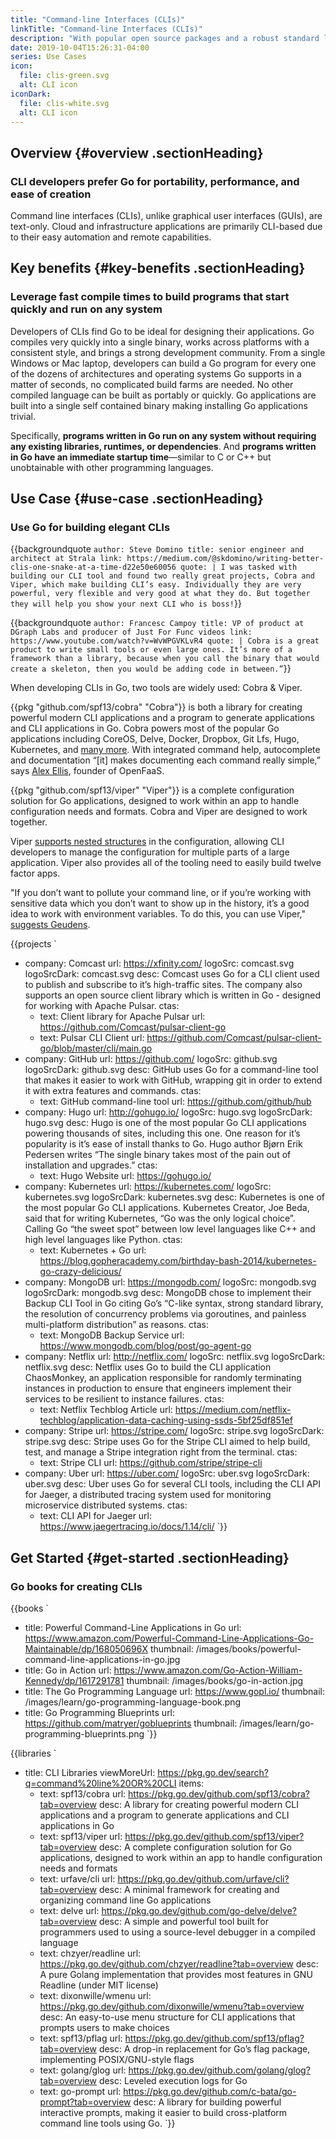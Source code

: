 ```yaml
---
title: "Command-line Interfaces (CLIs)"
linkTitle: "Command-line Interfaces (CLIs)"
description: "With popular open source packages and a robust standard library, use Go to create fast and elegant CLIs."
date: 2019-10-04T15:26:31-04:00
series: Use Cases
icon:
  file: clis-green.svg
  alt: CLI icon
iconDark:
  file: clis-white.svg
  alt: CLI icon
---
```


## Overview {#overview .sectionHeading}

### CLI developers prefer Go for portability, performance, and ease of creation

Command line interfaces (CLIs), unlike graphical user interfaces (GUIs), are text-only. Cloud and infrastructure applications are primarily CLI-based due to their easy automation and remote capabilities.

## Key benefits {#key-benefits .sectionHeading}

### Leverage fast compile times to build programs that start quickly and run on any system

Developers of CLIs find Go to be ideal for designing their applications. Go compiles very quickly into a single binary, works across platforms with a consistent style, and brings a strong development community. From a single Windows or Mac laptop, developers can build a Go program for every one of the dozens of architectures and operating systems Go supports in a matter of seconds, no complicated build farms are needed. No other compiled language can be built as portably or quickly. Go applications are built into a single self contained binary making installing Go applications trivial.

Specifically, **programs written in Go run on any system without requiring any existing libraries, runtimes, or dependencies**. And **programs written in Go have an immediate startup time**—similar to C or C++ but unobtainable with other programming languages.

## Use Case {#use-case .sectionHeading}

### Use Go for building elegant CLIs

{{backgroundquote `
  author: Steve Domino
  title: senior engineer and architect at Strala
  link: https://medium.com/@skdomino/writing-better-clis-one-snake-at-a-time-d22e50e60056
  quote: |
    I was tasked with building our CLI tool and found two really great projects, Cobra and Viper, which make building CLI’s easy. Individually they are very powerful, very flexible and very good at what they do. But together they will help you show your next CLI who is boss!
`}}

{{backgroundquote `
  author: Francesc Campoy
  title: VP of product at DGraph Labs and producer of Just For Func videos
  link: https://www.youtube.com/watch?v=WvWPGVKLvR4
  quote: |
    Cobra is a great product to write small tools or even large ones. It’s more of a framework than a library, because when you call the binary that would create a skeleton, then you would be adding code in between.”
`}}

When developing CLIs in Go, two tools are widely used: Cobra & Viper.

{{pkg "github.com/spf13/cobra" "Cobra"}} is both a library for creating powerful modern CLI applications and a program to generate applications and CLI applications in Go. Cobra powers most of the popular Go applications including CoreOS, Delve, Docker, Dropbox, Git Lfs, Hugo, Kubernetes, and [many more](https://pkg.go.dev/github.com/spf13/cobra?tab=importedby). With integrated command help, autocomplete and documentation “[it] makes documenting each command really simple,” says [Alex Ellis](https://blog.alexellis.io/5-keys-to-a-killer-go-cli/), founder of OpenFaaS.


{{pkg "github.com/spf13/viper" "Viper"}} is a complete configuration solution for Go applications, designed to work within an app to handle configuration needs and formats. Cobra and Viper are designed to work together.

Viper [supports nested structures](https://scene-si.org/2017/04/20/managing-configuration-with-viper/) in the configuration, allowing CLI developers to manage the configuration for multiple parts of a large application. Viper also provides all of the tooling need to easily build twelve factor apps.

"If you don’t want to pollute your command line, or if you’re working with sensitive data which you don’t want to show up in the history, it’s a good idea to work with environment variables. To do this, you can use Viper," [suggests Geudens](https://ordina-jworks.github.io/development/2018/10/20/make-your-own-cli-with-golang-and-cobra.html).

{{projects `
  - company: Comcast
    url: https://xfinity.com/
    logoSrc: comcast.svg
    logoSrcDark: comcast.svg
    desc: Comcast uses Go for a CLI client used to publish and subscribe to it’s high-traffic sites. The company also supports an open source client library which is written in Go - designed for working with Apache Pulsar.
    ctas:
      - text: Client library for Apache Pulsar
        url: https://github.com/Comcast/pulsar-client-go
      - text: Pulsar CLI Client
        url: https://github.com/Comcast/pulsar-client-go/blob/master/cli/main.go
  - company: GitHub
    url: https://github.com/
    logoSrc: github.svg
    logoSrcDark: github.svg
    desc: GitHub uses Go for a command-line tool that makes it easier to work with GitHub, wrapping git in order to extend it with extra features and commands.
    ctas:
      - text: GitHub command-line tool
        url: https://github.com/github/hub
  - company: Hugo
    url: http://gohugo.io/
    logoSrc: hugo.svg
    logoSrcDark: hugo.svg
    desc: Hugo is one of the most popular Go CLI applications powering thousands of sites, including this one. One reason for it’s popularity is it’s ease of install thanks to Go. Hugo author Bjørn Erik Pedersen writes “The single binary takes most of the pain out of installation and upgrades.”
    ctas:
      - text: Hugo Website
        url: https://gohugo.io/
  - company: Kubernetes
    url: https://kubernetes.com/
    logoSrc: kubernetes.svg
    logoSrcDark: kubernetes.svg
    desc: Kubernetes is one of the most popular Go CLI applications. Kubernetes Creator, Joe Beda, said that for writing Kubernetes, “Go was the only logical choice”. Calling Go “the sweet spot” between low level languages like C++ and high level languages like Python.
    ctas:
      - text: Kubernetes + Go
        url: https://blog.gopheracademy.com/birthday-bash-2014/kubernetes-go-crazy-delicious/
  - company: MongoDB
    url: https://mongodb.com/
    logoSrc: mongodb.svg
    logoSrcDark: mongodb.svg
    desc: MongoDB chose to implement their Backup CLI Tool in Go citing Go’s “C-like syntax, strong standard library, the resolution of concurrency problems via goroutines, and painless multi-platform distribution” as reasons.
    ctas:
      - text: MongoDB Backup Service
        url: https://www.mongodb.com/blog/post/go-agent-go
  - company: Netflix
    url: http://netflix.com/
    logoSrc: netflix.svg
    logoSrcDark: netflix.svg
    desc: Netflix uses Go to build the CLI application ChaosMonkey, an application responsible for randomly terminating instances in production to ensure that engineers implement their services to be resilient to instance failures.
    ctas:
      - text: Netflix Techblog Article
        url: https://medium.com/netflix-techblog/application-data-caching-using-ssds-5bf25df851ef
  - company: Stripe
    url: https://stripe.com/
    logoSrc: stripe.svg
    logoSrcDark: stripe.svg
    desc: Stripe uses Go for the Stripe CLI aimed to help build, test, and manage a Stripe integration right from the terminal.
    ctas:
      - text: Stripe CLI
        url: https://github.com/stripe/stripe-cli
  - company: Uber
    url: https://uber.com/
    logoSrc: uber.svg
    logoSrcDark: uber.svg
    desc: Uber uses Go for several CLI tools, including the CLI API for Jaeger, a distributed tracing system used for monitoring microservice distributed systems.
    ctas:
      - text: CLI API for Jaeger
        url: https://www.jaegertracing.io/docs/1.14/cli/
`}}

## Get Started {#get-started .sectionHeading}

### Go books for creating CLIs

{{books `
  - title: Powerful Command-Line Applications in Go
    url: https://www.amazon.com/Powerful-Command-Line-Applications-Go-Maintainable/dp/168050696X
    thumbnail: /images/books/powerful-command-line-applications-in-go.jpg
  - title: Go in Action
    url: https://www.amazon.com/Go-Action-William-Kennedy/dp/1617291781
    thumbnail: /images/books/go-in-action.jpg
  - title: The Go Programming Language
    url: https://www.gopl.io/
    thumbnail: /images/learn/go-programming-language-book.png
  - title: Go Programming Blueprints
    url: https://github.com/matryer/goblueprints
    thumbnail: /images/learn/go-programming-blueprints.png
`}}

{{libraries `
  - title: CLI Libraries
    viewMoreUrl: https://pkg.go.dev/search?q=command%20line%20OR%20CLI
    items:
      - text: spf13/cobra
        url: https://pkg.go.dev/github.com/spf13/cobra?tab=overview
        desc: A library for creating powerful modern CLI applications and a program to generate applications and CLI applications in Go
      - text: spf13/viper
        url: https://pkg.go.dev/github.com/spf13/viper?tab=overview
        desc: A complete configuration solution for Go applications, designed to work within an app to handle configuration needs and formats
      - text: urfave/cli
        url: https://pkg.go.dev/github.com/urfave/cli?tab=overview
        desc: A minimal framework for creating and organizing command line Go applications
      - text: delve
        url: https://pkg.go.dev/github.com/go-delve/delve?tab=overview
        desc: A simple and powerful tool built for programmers used to using a source-level debugger in a compiled language
      - text: chzyer/readline
        url: https://pkg.go.dev/github.com/chzyer/readline?tab=overview
        desc: A pure Golang implementation that provides most features in GNU Readline (under MIT license)
      - text: dixonwille/wmenu
        url: https://pkg.go.dev/github.com/dixonwille/wmenu?tab=overview
        desc: An easy-to-use menu structure for CLI applications that prompts users to make choices
      - text: spf13/pflag
        url: https://pkg.go.dev/github.com/spf13/pflag?tab=overview
        desc: A drop-in replacement for Go’s flag package, implementing POSIX/GNU-style flags
      - text: golang/glog
        url: https://pkg.go.dev/github.com/golang/glog?tab=overview
        desc: Leveled execution logs for Go
      - text: go-prompt
        url: https://pkg.go.dev/github.com/c-bata/go-prompt?tab=overview
        desc: A library for building powerful interactive prompts, making it easier to build cross-platform command line tools using Go.
`}}
